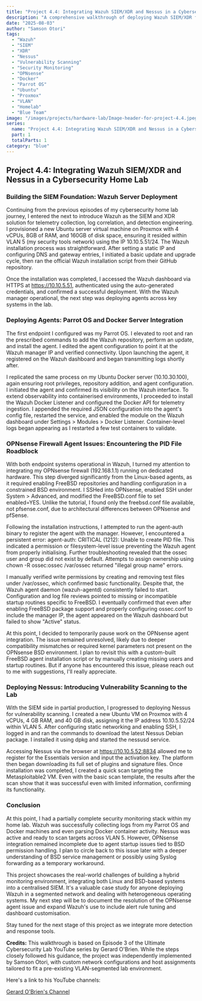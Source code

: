 ```yaml
---
title: "Project 4.4: Integrating Wazuh SIEM/XDR and Nessus in a Cybersecurity Home Lab"
description: "A comprehensive walkthrough of deploying Wazuh SIEM/XDR for log correlation and Nessus for vulnerability scanning in a segmented cybersecurity homelab environment."
date: "2025-08-03"
author: "Samson Otori"
tags:
  - "Wazuh"
  - "SIEM"
  - "XDR"
  - "Nessus"
  - "Vulnerability Scanning"
  - "Security Monitoring"
  - "OPNsense"
  - "Docker"
  - "Parrot OS"
  - "Ubuntu"
  - "Proxmox"
  - "VLAN"
  - "Homelab"
  - "Blue Team"
image: "/images/projects/hardware-lab/Image-header-for-project-4.4.jpeg"
series:
  name: "Project 4.4: Integrating Wazuh SIEM/XDR and Nessus in a Cybersecurity Home Lab"
  part: 1
  totalParts: 1
category: "blue"
---
```


## Project 4.4: Integrating Wazuh SIEM/XDR and Nessus in a Cybersecurity Home Lab

### Building the SIEM Foundation: Wazuh Server Deployment

Continuing from the previous episodes of my cybersecurity home lab journey, I entered the next to introduce Wazuh as the SIEM and XDR solution for telemetry collection, log correlation, and detection engineering. I provisioned a new Ubuntu server virtual machine on Proxmox with 4 vCPUs, 8GB of RAM, and 160GB of disk space, ensuring it resided within VLAN 5 (my security tools network) using the IP 10.10.5.51/24. The Wazuh installation process was straightforward. After setting a static IP and configuring DNS and gateway entries, I initiated a basic update and upgrade cycle, then ran the official Wazuh installation script from their GitHub repository.

Once the installation was completed, I accessed the Wazuh dashboard via HTTPS at https://10.10.5.51, authenticated using the auto-generated credentials, and confirmed a successful deployment. With the Wazuh manager operational, the next step was deploying agents across key systems in the lab.

<InlineGallery images={wazuh-server-deployment} title="Wazuh Server Deployment" />

### Deploying Agents: Parrot OS and Docker Server Integration

The first endpoint I configured was my Parrot OS. I elevated to root and ran the prescribed commands to add the Wazuh repository, perform an update, and install the agent. I edited the agent configuration to point it at the Wazuh manager IP and verified connectivity. Upon launching the agent, it registered on the Wazuh dashboard and began transmitting logs shortly after.

I replicated the same process on my Ubuntu Docker server (10.10.30.100), again ensuring root privileges, repository addition, and agent configuration. I initiated the agent and confirmed its visibility on the Wazuh interface. To extend observability into containerised environments, I proceeded to install the Wazuh Docker Listener and configured the Docker API for telemetry ingestion. I appended the required JSON configuration into the agent's config file, restarted the service, and enabled the module on the Wazuh dashboard under Settings > Modules > Docker Listener. Container-level logs began appearing as I restarted a few test containers to validate.

<InlineGallery images={agent-installation} title="Agent Installation Process" />

### OPNsense Firewall Agent Issues: Encountering the PID File Roadblock

With both endpoint systems operational in Wazuh, I turned my attention to integrating my OPNsense firewall (192.168.1.1) running on dedicated hardware. This step diverged significantly from the Linux-based agents, as it required enabling FreeBSD repositories and handling configuration in a constrained BSD environment. I SSHed into OPNsense, enabled SSH under System > Advanced, and modified the FreeBSD.conf file to set enabled=YES. Unlike the tutorial, I found only the freebsd.conf file available, not pfsense.conf, due to architectural differences between OPNsense and pfSense.

Following the installation instructions, I attempted to run the agent-auth binary to register the agent with the manager. However, I encountered a persistent error: agent-auth: CRITICAL (1212): Unable to create PID file. This indicated a permission or filesystem-level issue preventing the Wazuh agent from properly initialising. Further troubleshooting revealed that the ossec user and group did not exist by default. Attempts to assign ownership using chown -R ossec:ossec /var/ossec returned "illegal group name" errors.

I manually verified write permissions by creating and removing test files under /var/ossec, which confirmed basic functionality. Despite that, the Wazuh agent daemon (wazuh-agentd) consistently failed to start. Configuration and log file reviews pointed to missing or incompatible startup routines specific to FreeBSD. I eventually confirmed that even after enabling FreeBSD package support and properly configuring ossec.conf to include the manager IP, the agent appeared on the Wazuh dashboard but failed to show "Active" status.

At this point, I decided to temporarily pause work on the OPNsense agent integration. The issue remained unresolved, likely due to deeper compatibility mismatches or required kernel parameters not present on the OPNsense BSD environment. I plan to revisit this with a custom-built FreeBSD agent installation script or by manually creating missing users and startup routines. But if anyone has encountered this issue, please reach out to me with suggestions, I'll really appreciate.

<InlineGallery images={opnsense-setup} title="OPNsense Firewall Configuration" />

### Deploying Nessus: Introducing Vulnerability Scanning to the Lab

With the SIEM side in partial production, I progressed to deploying Nessus for vulnerability scanning. I created a new Ubuntu VM on Proxmox with 4 vCPUs, 4 GB RAM, and 40 GB disk, assigning it the IP address 10.10.5.52/24 within VLAN 5. After configuring static networking and enabling SSH, I logged in and ran the commands to download the latest Nessus Debian package. I installed it using dpkg and started the nessusd service.

Accessing Nessus via the browser at https://10.10.5.52:8834 allowed me to register for the Essentials version and input the activation key. The platform then began downloading its full set of plugins and signature files. Once installation was completed, I created a quick scan targeting the Metasploitable2 VM. Even with the basic scan template, the results after the scan show that it was successful even with limited information, confirming its functionality.

<InlineGallery images={nessus-deployment} title="Nessus Vulnerability Scanner Setup" />

### Conclusion

At this point, I had a partially complete security monitoring stack within my home lab. Wazuh was successfully collecting logs from my Parrot OS and Docker machines and even parsing Docker container activity. Nessus was active and ready to scan targets across VLAN 5. However, OPNsense integration remained incomplete due to agent startup issues tied to BSD permission handling. I plan to circle back to this issue later with a deeper understanding of BSD service management or possibly using Syslog forwarding as a temporary workaround.

This project showcases the real-world challenges of building a hybrid monitoring environment, integrating both Linux and BSD-based systems into a centralised SIEM. It's a valuable case study for anyone deploying Wazuh in a segmented network and dealing with heterogeneous operating systems. My next step will be to document the resolution of the OPNsense agent issue and expand Wazuh's use to include alert rule tuning and dashboard customisation.

Stay tuned for the next stage of this project as we integrate more detection and response tools.

**Credits:** This walkthrough is based on Episode 3 of the Ultimate Cybersecurity Lab YouTube series by Gerard O'Brien. While the steps closely followed his guidance, the project was independently implemented by Samson Otori, with custom network configurations and host assignments tailored to fit a pre-existing VLAN-segmented lab environment.

Here's a link to his YouTube channels:

[Gerard O'Brien's Channel](https://www.youtube.com/watch?v=ytWZ6OrFEQE&list=PL3ljjyal211AbTqlxSo6CGBiVqsXw8wrp&index=9) 